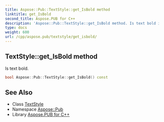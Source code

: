 ```yaml
---
title: Aspose::Pub::TextStyle::get_IsBold method
linktitle: get_IsBold
second_title: Aspose.PUB for C++
description: 'Aspose::Pub::TextStyle::get_IsBold method. Is text bold in C++.'
type: docs
weight: 600
url: /cpp/aspose.pub/textstyle/get_isbold/
---
```

## TextStyle::get_IsBold method


Is text bold.

```cpp
bool Aspose::Pub::TextStyle::get_IsBold() const
```

## See Also

* Class [TextStyle](../)
* Namespace [Aspose::Pub](../../)
* Library [Aspose.PUB for C++](../../../)
